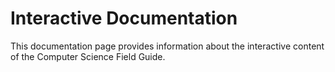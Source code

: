 # Interactive Documentation

This documentation page provides information about the interactive content of the Computer Science Field Guide.

